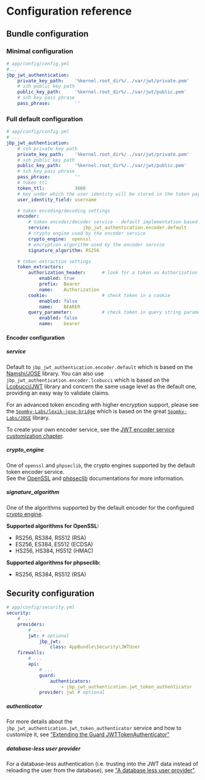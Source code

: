 Configuration reference
=======================

Bundle configuration
---------------------

### Minimal configuration

``` yaml
# app/config/config.yml
#...
jbp_jwt_authentication:
    private_key_path:    '%kernel.root_dir%/../var/jwt/private.pem'
    # ssh public key path
    public_key_path:     '%kernel.root_dir%/../var/jwt/public.pem'
    # ssh key pass phrase
    pass_phrase:         ''
```

### Full default configuration

``` yaml
# app/config/config.yml
# ...
jbp_jwt_authentication:
    # ssh private key path
    private_key_path:    '%kernel.root_dir%/../var/jwt/private.pem'
    # ssh public key path
    public_key_path:     '%kernel.root_dir%/../var/jwt/public.pem'
    # ssh key pass phrase
    pass_phrase:         ''
    # token ttl
    token_ttl:           3600
    # key under which the user identity will be stored in the token payload
    user_identity_field: username

    # token encoding/decoding settings
    encoder:
        # token encoder/decoder service - default implementation based on the namshi/jose library
        service:            jbp_jwt_authentication.encoder.default
        # crypto engine used by the encoder service
        crypto_engine:  openssl
        # encryption algorithm used by the encoder service
        signature_algorithm: RS256

    # token extraction settings
    token_extractors:
        authorization_header:      # look for a token as Authorization Header
            enabled: true
            prefix:  Bearer
            name:    Authorization
        cookie:                    # check token in a cookie
            enabled: false
            name:    BEARER
        query_parameter:           # check token in query string parameter
            enabled: false
            name:    bearer
```

#### Encoder configuration

##### service

Default to `jbp_jwt_authentication.encoder.default` which is based on the [Namshi/JOSE](https://github.com/namshi/jose) library.
You can also use `jbp_jwt_authentication.encoder.lcobucci` which is based on the [Lcobucci/JWT](https://github.com/lcobucci/jwt) library and concern the same usage level as the default one, providing an easy way to validate claims.

For an advanced token encoding with higher encryption support, please see the [`Spomky-Labs/lexik-jose-bridge`](https://github.com/Spomky-Labs/lexik-jose-bridge) which is based on the great [`Spomky-Labs/JOSE`](https://github.com/Spomky-Labs/JOSE) library.

To create your own encoder service, see the [JWT encoder service customization chapter](5-encoder-service.md).

##### crypto_engine

One of `openssl` and `phpseclib`, the crypto engines supported by the default token encoder service.  
See the [OpenSSL](https://github.com/openssl/openssl) and [phpseclib](https://github.com/phpseclib/phpseclib) documentations for more information.

##### signature_algorithm

One of the algorithms supported by the default encoder for the configured [crypto engine](#crypto_engine).

__Supported algorithms for OpenSSL:__
- RS256, RS384, RS512 (RSA)
- ES256, ES384, ES512 (ECDSA)
- HS256, HS384, HS512 (HMAC)

__Supported algorithms for phpseclib:__
- RS256, RS384, RS512 (RSA)

Security configuration
-----------------------

```yaml
# app/config/security.yml
security:
    # ...
    providers:
        # ...
        jwt: # optional
            jbp_jwt:
                class: AppBundle\Security\JWTUser
    firewalls:
        # ...
        api:
            # ...
            guard:
                authenticators: 
                    - jbp_jwt_authentication.jwt_token_authenticator
            provider: jwt # optional
```

##### authenticator

For more details about the `jbp_jwt_authentication.jwt_token_authenticator` service and how to customize it, see ["Extending the Guard JWTTokenAuthenticator"](6-extending-jwt-authenticator.md)

##### database-less user provider

For a database-less authentication (i.e. trusting into the JWT data instead of reloading the user from the database), see ["A database less user provider"](8-jwt-user-provider.md).


